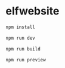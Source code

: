 # elfwebsite

```bash 安裝依賴
npm install
```

```bash 開發模式
npm run dev
``` 

```bash 建置
npm run build
```

```bash 預覽模式
npm run preview
```